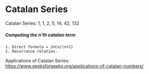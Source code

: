 # Catalan Series

Catalan Series: 1, 1, 2, 5, 14, 42, 132

##### Computing the n'th catalan term
```
1. Direct formula = 2nCn/(n+1)
2. Recurrance relation. 
```
Applications of Catalan Series: https://www.geeksforgeeks.org/applications-of-catalan-numbers/
